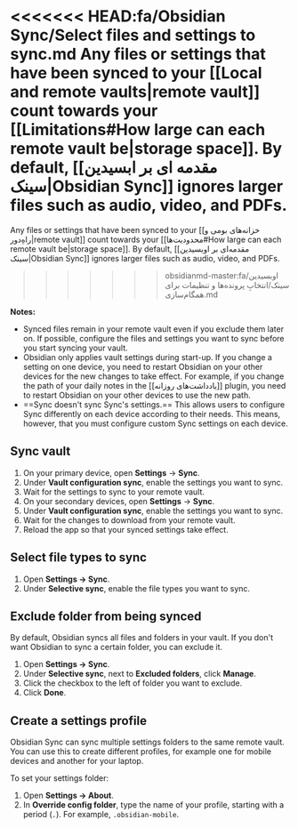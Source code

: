 <<<<<<< HEAD:fa/Obsidian Sync/Select files and settings to sync.md
Any files or settings that have been synced to your [[Local and remote vaults|remote vault]] count towards your [[Limitations#How large can each remote vault be|storage space]]. By default, [[مقدمه ای بر ابسیدین سینک|Obsidian Sync]] ignores larger files such as audio, video, and PDFs.
=======
Any files or settings that have been synced to your [[خزانه‌های بومی و راهِ‌دور|remote vault]] count towards your [[محدودیت‌ها#How large can each remote vault be|storage space]]. By default, [[مقدمه‌ای بر اوبسیدین سینک|Obsidian Sync]] ignores larger files such as audio, video, and PDFs.

>>>>>>> obsidianmd-master:fa/اوبسیدین سینک/انتخابِ پرونده‌ها و تنظیمات برای همگام‌سازی.md

**Notes:**

- Synced files remain in your remote vault even if you exclude them later on. If possible, configure the files and settings you want to sync before you start syncing your vault.
- Obsidian only applies vault settings during start-up. If you change a setting on one device, you need to restart Obsidian on your other devices for the new changes to take effect. For example, if you change the path of your daily notes in the [[یادداشت‌های روزانه]] plugin, you need to restart Obsidian on your other devices to use the new path.
- ==Sync doesn't sync Sync's settings.== This allows users to configure Sync differently on each device according to their needs. This means, however, that you must configure custom Sync settings on each device.

## Sync vault

1. On your primary device, open **Settings** → **Sync**.
2. Under **Vault configuration sync**, enable the settings you want to sync.
3. Wait for the settings to sync to your remote vault.
4. On your secondary devices, open **Settings** → **Sync**.
5. Under **Vault configuration sync**, enable the settings you want to sync.
6. Wait for the changes to download from your remote vault.
7. Reload the app so that your synced settings take effect.

## Select file types to sync

1. Open **Settings → Sync**.
2. Under **Selective sync**, enable the file types you want to sync.

## Exclude folder from being synced

By default, Obsidian syncs all files and folders in your vault. If you don't want Obsidian to sync a certain folder, you can exclude it.

1. Open **Settings → Sync**.
2. Under **Selective sync**, next to **Excluded folders**, click **Manage**.
3. Click the checkbox to the left of folder you want to exclude.
4. Click **Done**.

## Create a settings profile

Obsidian Sync can sync multiple settings folders to the same remote vault. You can use this to create different profiles, for example one for mobile devices and another for your laptop.

To set your settings folder:

1. Open **Settings → About**.
2. In **Override config folder**, type the name of your profile, starting with a period (`.`). For example, `.obsidian-mobile`.
